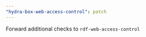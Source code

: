 ```yaml
---
"hydra-box-web-access-control": patch
---
```


Forward additional checks to `rdf-web-access-control`

